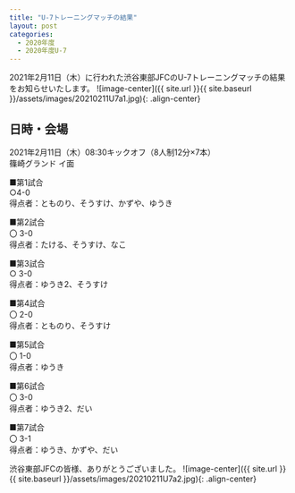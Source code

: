 ```yaml
---
title: "U-7トレーニングマッチの結果"
layout: post
categories:
  - 2020年度
  - 2020年度U-7
---
```


2021年2月11日（木）に行われた渋谷東部JFCのU-7トレーニングマッチの結果をお知らせいたします。
![image-center]({{ site.url }}{{ site.baseurl }}/assets/images/20210211U7a1.jpg){: .align-center}

## 日時・会場

2021年2月11日（木）08:30キックオフ（8人制12分×7本）<br>
篠崎グランド イ面

■第1試合<br>
○4-0<br>
得点者：とものり、そうすけ、かずや、ゆうき

■第2試合<br>
〇 3-0<br>
得点者：たける、そうすけ、なこ

■第3試合<br>
○ 3-0<br>
得点者：ゆうき2、そうすけ

■第4試合<br>
〇 2-0<br>
得点者：とものり、そうすけ

■第5試合<br>
〇 1-0<br>
得点者：ゆうき

■第6試合<br>
〇  3-0<br>
得点者：ゆうき2、だい

■第7試合<br>
〇 3-1<br>
得点者：ゆうき、かずや、だい

渋谷東部JFCの皆様、ありがとうございました。
![image-center]({{ site.url }}{{ site.baseurl }}/assets/images/20210211U7a2.jpg){: .align-center}
